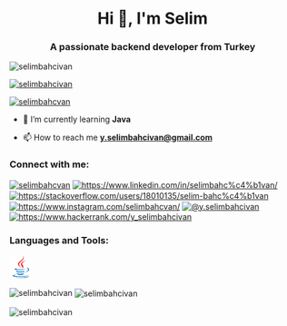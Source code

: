 <h1 align="center">Hi 👋, I'm Selim</h1>
<h3 align="center">A passionate backend developer from Turkey</h3>

<p align="left"> <img src="https://komarev.com/ghpvc/?username=selimbahcivan&label=Profile%20views&color=0e75b6&style=flat" alt="selimbahcivan" /> </p>

<p align="left"> <a href="https://github.com/ryo-ma/github-profile-trophy"><img src="https://github-profile-trophy.vercel.app/?username=selimbahcivan" alt="selimbahcivan" /></a> </p>

<p align="left"> <a href="https://twitter.com/selimbahcvan" target="blank"><img src="https://img.shields.io/twitter/follow/selimbahcvan?logo=twitter&style=for-the-badge" alt="selimbahcvan" /></a> </p>

- 🌱 I’m currently learning **Java**

- 📫 How to reach me **y.selimbahcivan@gmail.com**



<h3 align="left">Connect with me:</h3>
<p align="left">
<a href="https://twitter.com/selimbahcvan" target="blank"><img align="center" src="https://raw.githubusercontent.com/rahuldkjain/github-profile-readme-generator/master/src/images/icons/Social/twitter.svg" alt="selimbahcvan" height="30" width="40" /></a>
<a href="https://linkedin.com/in/https://www.linkedin.com/in/selimbahc%c4%b1van/" target="blank"><img align="center" src="https://raw.githubusercontent.com/rahuldkjain/github-profile-readme-generator/master/src/images/icons/Social/linked-in-alt.svg" alt="https://www.linkedin.com/in/selimbahc%c4%b1van/" height="30" width="40" /></a>
<a href="https://stackoverflow.com/users/https://stackoverflow.com/users/18010135/selim-bahc%c4%b1van" target="blank"><img align="center" src="https://raw.githubusercontent.com/rahuldkjain/github-profile-readme-generator/master/src/images/icons/Social/stack-overflow.svg" alt="https://stackoverflow.com/users/18010135/selim-bahc%c4%b1van" height="30" width="40" /></a>
<a href="https://instagram.com/https://www.instagram.com/selimbahcvan/" target="blank"><img align="center" src="https://raw.githubusercontent.com/rahuldkjain/github-profile-readme-generator/master/src/images/icons/Social/instagram.svg" alt="https://www.instagram.com/selimbahcvan/" height="30" width="40" /></a>
<a href="https://medium.com/@y.selimbahcivan" target="blank"><img align="center" src="https://raw.githubusercontent.com/rahuldkjain/github-profile-readme-generator/master/src/images/icons/Social/medium.svg" alt="@y.selimbahcivan" height="30" width="40" /></a>
<a href="https://www.hackerrank.com/https://www.hackerrank.com/y_selimbahcivan" target="blank"><img align="center" src="https://raw.githubusercontent.com/rahuldkjain/github-profile-readme-generator/master/src/images/icons/Social/hackerrank.svg" alt="https://www.hackerrank.com/y_selimbahcivan" height="30" width="40" /></a>
</p>

<h3 align="left">Languages and Tools:</h3>
<p align="left"> <a href="https://www.java.com" target="_blank" rel="noreferrer"> <img src="https://raw.githubusercontent.com/devicons/devicon/master/icons/java/java-original.svg" alt="java" width="40" height="40"/> </a> </p>

<p><img align="left" src="https://github-readme-stats.vercel.app/api/top-langs?username=selimbahcivan&show_icons=true&locale=en&layout=compact" alt="selimbahcivan" /></p>

<p>&nbsp;<img align="center" src="https://github-readme-stats.vercel.app/api?username=selimbahcivan&show_icons=true&locale=en" alt="selimbahcivan" /></p>

<p><img align="center" src="https://github-readme-streak-stats.herokuapp.com/?user=selimbahcivan&" alt="selimbahcivan" /></p>
